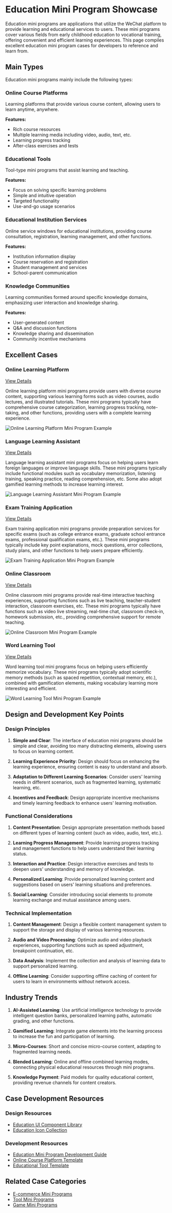 # Education Mini Program Showcase

Education mini programs are applications that utilize the WeChat platform to provide learning and educational services to users. These mini programs cover various fields from early childhood education to vocational training, offering convenient and efficient learning experiences. This page compiles excellent education mini program cases for developers to reference and learn from.

## Main Types

Education mini programs mainly include the following types:

### Online Course Platforms

Learning platforms that provide various course content, allowing users to learn anytime, anywhere.

**Features:**
- Rich course resources
- Multiple learning media including video, audio, text, etc.
- Learning progress tracking
- After-class exercises and tests

### Educational Tools

Tool-type mini programs that assist learning and teaching.

**Features:**
- Focus on solving specific learning problems
- Simple and intuitive operation
- Targeted functionality
- Use-and-go usage scenarios

### Educational Institution Services

Online service windows for educational institutions, providing course consultation, registration, learning management, and other functions.

**Features:**
- Institution information display
- Course reservation and registration
- Student management and services
- School-parent communication

### Knowledge Communities

Learning communities formed around specific knowledge domains, emphasizing user interaction and knowledge sharing.

**Features:**
- User-generated content
- Q&A and discussion functions
- Knowledge sharing and dissemination
- Community incentive mechanisms

## Excellent Cases

### Online Learning Platform

[View Details](./online-learning.md)

Online learning platform mini programs provide users with diverse course content, supporting various learning forms such as video courses, audio lectures, and illustrated tutorials. These mini programs typically have comprehensive course categorization, learning progress tracking, note-taking, and other functions, providing users with a complete learning experience.

![Online Learning Platform Mini Program Example](/images/showcase/education/online-learning.svg)

### Language Learning Assistant

[View Details](./language-learning.md)

Language learning assistant mini programs focus on helping users learn foreign languages or improve language skills. These mini programs typically include functional modules such as vocabulary memorization, listening training, speaking practice, reading comprehension, etc. Some also adopt gamified learning methods to increase learning interest.

![Language Learning Assistant Mini Program Example](/images/showcase/education/language-learning.svg)

### Exam Training Application

[View Details](./exam-training.md)

Exam training application mini programs provide preparation services for specific exams (such as college entrance exams, graduate school entrance exams, professional qualification exams, etc.). These mini programs typically include key point explanations, mock questions, error collections, study plans, and other functions to help users prepare efficiently.

![Exam Training Application Mini Program Example](/images/showcase/education/exam-training.svg)

### Online Classroom

[View Details](./online-classroom.md)

Online classroom mini programs provide real-time interactive teaching experiences, supporting functions such as live teaching, teacher-student interaction, classroom exercises, etc. These mini programs typically have functions such as video live streaming, real-time chat, classroom check-in, homework submission, etc., providing comprehensive support for remote teaching.

![Online Classroom Mini Program Example](/images/showcase/education/online-classroom.svg)

### Word Learning Tool

[View Details](./word-learning.md)

Word learning tool mini programs focus on helping users efficiently memorize vocabulary. These mini programs typically adopt scientific memory methods (such as spaced repetition, contextual memory, etc.), combined with gamification elements, making vocabulary learning more interesting and efficient.

![Word Learning Tool Mini Program Example](/images/showcase/education/word-learning.svg)

## Design and Development Key Points

### Design Principles

1. **Simple and Clear**: The interface of education mini programs should be simple and clear, avoiding too many distracting elements, allowing users to focus on learning content.

2. **Learning Experience Priority**: Design should focus on enhancing the learning experience, ensuring content is easy to understand and absorb.

3. **Adaptation to Different Learning Scenarios**: Consider users' learning needs in different scenarios, such as fragmented learning, systematic learning, etc.

4. **Incentives and Feedback**: Design appropriate incentive mechanisms and timely learning feedback to enhance users' learning motivation.

### Functional Considerations

1. **Content Presentation**: Design appropriate presentation methods based on different types of learning content (such as video, audio, text, etc.).

2. **Learning Progress Management**: Provide learning progress tracking and management functions to help users understand their learning status.

3. **Interaction and Practice**: Design interactive exercises and tests to deepen users' understanding and memory of knowledge.

4. **Personalized Learning**: Provide personalized learning content and suggestions based on users' learning situations and preferences.

5. **Social Learning**: Consider introducing social elements to promote learning exchange and mutual assistance among users.

### Technical Implementation

1. **Content Management**: Design a flexible content management system to support the storage and display of various learning resources.

2. **Audio and Video Processing**: Optimize audio and video playback experiences, supporting functions such as speed adjustment, breakpoint continuation, etc.

3. **Data Analysis**: Implement the collection and analysis of learning data to support personalized learning.

4. **Offline Learning**: Consider supporting offline caching of content for users to learn in environments without network access.

## Industry Trends

1. **AI-Assisted Learning**: Use artificial intelligence technology to provide intelligent question banks, personalized learning paths, automatic grading, and other functions.

2. **Gamified Learning**: Integrate game elements into the learning process to increase the fun and participation of learning.

3. **Micro-Courses**: Short and concise micro-course content, adapting to fragmented learning needs.

4. **Blended Learning**: Online and offline combined learning modes, connecting physical educational resources through mini programs.

5. **Knowledge Payment**: Paid models for quality educational content, providing revenue channels for content creators.

## Case Development Resources

### Design Resources

- [Education UI Component Library](https://developers.weixin.qq.com/miniprogram/design/)
- [Education Icon Collection](https://www.iconfont.cn/collections/detail?spm=a313x.7781069.1998910419.d9df05512&cid=33)

### Development Resources

- [Education Mini Program Development Guide](https://developers.weixin.qq.com/miniprogram/introduction/index.html)
- [Online Course Platform Template](https://ext.dcloud.net.cn/plugin?id=5816)
- [Educational Tool Template](https://ext.dcloud.net.cn/plugin?id=4818)

## Related Case Categories

- [E-commerce Mini Programs](../ecommerce/index.md)
- [Tool Mini Programs](../tools/index.md)
- [Game Mini Programs](../games/index.md)